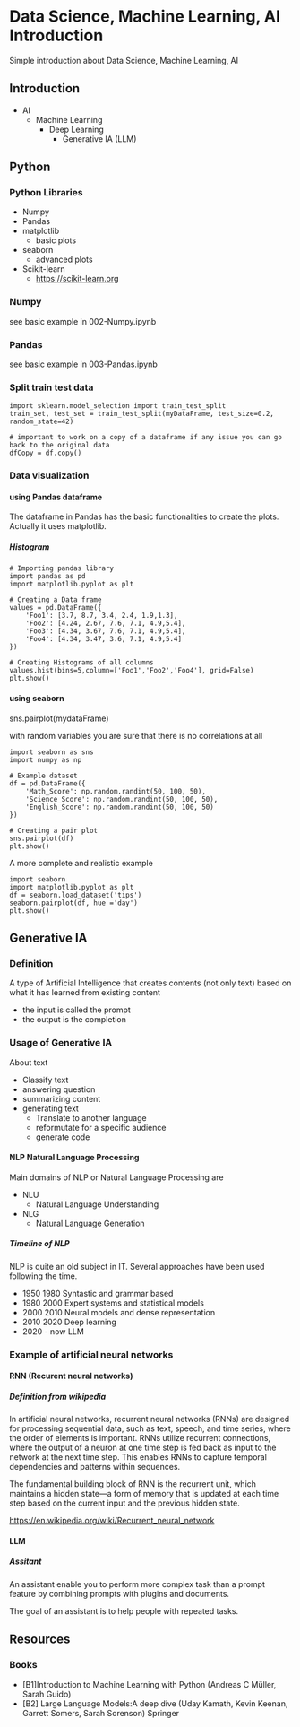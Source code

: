 # Data Science, Machine Learning, AI Introduction
Simple introduction about Data Science, Machine Learning, AI

## Introduction

* AI
  * Machine Learning
    * Deep Learning
      * Generative IA (LLM) 

## Python
### Python Libraries
* Numpy
* Pandas
* matplotlib
  * basic plots
* seaborn
  * advanced plots
* Scikit-learn
  * https://scikit-learn.org

### Numpy
see basic example in 002-Numpy.ipynb
### Pandas
see basic example in 003-Pandas.ipynb


### Split train test data

```
import sklearn.model_selection import train_test_split
train_set, test_set = train_test_split(myDataFrame, test_size=0.2, random_state=42)
```

```
# important to work on a copy of a dataframe if any issue you can go back to the original data
dfCopy = df.copy()
```

### Data visualization
#### using Pandas dataframe
The dataframe in Pandas has the basic functionalities to create the plots.
Actually it uses matplotlib.
##### Histogram
```
# Importing pandas library
import pandas as pd
import matplotlib.pyplot as plt

# Creating a Data frame
values = pd.DataFrame({
    'Foo1': [3.7, 8.7, 3.4, 2.4, 1.9,1.3],
    'Foo2': [4.24, 2.67, 7.6, 7.1, 4.9,5.4],
    'Foo3': [4.34, 3.67, 7.6, 7.1, 4.9,5.4],
    'Foo4': [4.34, 3.47, 3.6, 7.1, 4.9,5.4]
})

# Creating Histograms of all columns 
values.hist(bins=5,column=['Foo1','Foo2','Foo4'], grid=False)
plt.show()
```
#### using seaborn
sns.pairplot(mydataFrame)

with random variables you are sure that there is no correlations at all
```
import seaborn as sns
import numpy as np

# Example dataset
df = pd.DataFrame({
    'Math_Score': np.random.randint(50, 100, 50),
    'Science_Score': np.random.randint(50, 100, 50),
    'English_Score': np.random.randint(50, 100, 50)
})

# Creating a pair plot
sns.pairplot(df)
plt.show()
```

A more complete and realistic example
```
import seaborn
import matplotlib.pyplot as plt
df = seaborn.load_dataset('tips')
seaborn.pairplot(df, hue ='day')
plt.show()
```

## Generative IA
### Definition
A type of Artificial Intelligence that creates contents (not only text) based on what it has learned from existing content
* the input is called the prompt
* the output is the completion

### Usage of Generative IA
About text
* Classify text
* answering question
* summarizing content
* generating text
  * Translate to another language
  * reformutate for a specific audience
  * generate code
#### NLP Natural Language Processing
Main domains of NLP or Natural Language Processing are
* NLU
  * Natural Language Understanding
* NLG
  * Natural Language Generation

##### Timeline of NLP
NLP is quite an old subject in IT. Several approaches have been used following the time.
* 1950 1980 Syntastic and grammar based
* 1980 2000 Expert systems and statistical models
* 2000 2010 Neural models and dense representation
* 2010 2020 Deep learning
* 2020 - now LLM 

### Example of artificial neural networks

#### RNN (Recurent neural networks)
##### Definition from wikipedia
In artificial neural networks, recurrent neural networks (RNNs) are designed for processing sequential data, such as text, speech, and time series, where the order of elements is important.
RNNs utilize recurrent connections, where the output of a neuron at one time step is fed back as input to the network at the next time step. 
This enables RNNs to capture temporal dependencies and patterns within sequences.

The fundamental building block of RNN is the recurrent unit, which maintains a hidden state—a form of memory that is updated at each time step based on the current input and the previous hidden state.

https://en.wikipedia.org/wiki/Recurrent_neural_network
    
#### LLM
##### Assitant
An assistant enable you to perform more complex task than a prompt feature by combining prompts with plugins and documents.

The goal of an assistant is to help people with repeated tasks.

## Resources
### Books
* [B1]Introduction to Machine Learning with Python (Andreas C Müller, Sarah Guido)
* [B2] Large Language Models:A deep dive (Uday Kamath, Kevin Keenan, Garrett Somers, Sarah Sorenson) Springer
